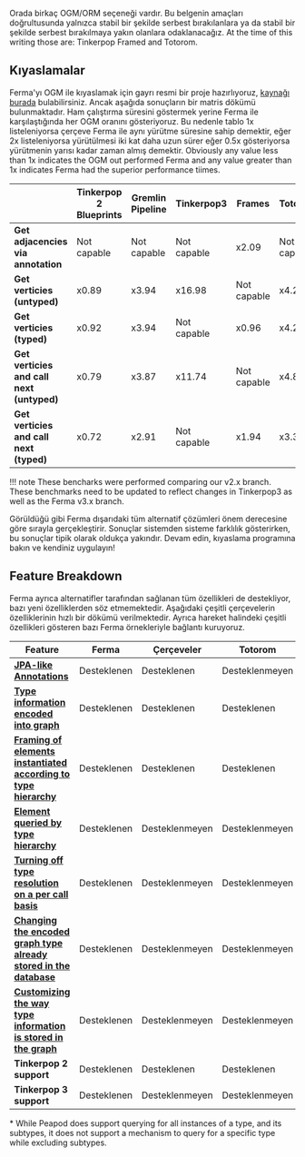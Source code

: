 Orada birkaç OGM/ORM seçeneği vardır. Bu belgenin amaçları doğrultusunda yalnızca stabil bir şekilde serbest bırakılanlara ya da stabil bir şekilde serbest bırakılmaya yakın olanlara odaklanacağız. At the time of this writing those are: Tinkerpop Framed and Totorom.

## Kıyaslamalar

Ferma'yı OGM ile kıyaslamak için gayrı resmi bir proje hazırlıyoruz, [kaynağı burada](https://github.com/Syncleus/Ferma-benchmark) bulabilirsiniz. Ancak aşağıda sonuçların bir matris dökümü bulunmaktadır. Ham çalıştırma süresini göstermek yerine Ferma ile karşılaştığında her OGM oranını gösteriyoruz. Bu nedenle tablo 1x listeleniyorsa çerçeve Ferma ile aynı yürütme süresine sahip demektir, eğer 2x listeleniyorsa yürütülmesi iki kat daha uzun sürer eğer 0.5x gösteriyorsa yürütmenin yarısı kadar zaman almış demektir. Obviously any value less than 1x indicates the OGM out performed Ferma and any value greater than 1x indicates Ferma had the superior performance tiimes.

|                                           | **Tinkerpop 2 Blueprints** | **Gremlin Pipeline** | **Tinkerpop3** | **Frames**  | **Totorom** | **Peapod**  |
| ----------------------------------------- | -------------------------- | -------------------- | -------------- | ----------- | ----------- | ----------- |
| **Get adjacencies via annotation**        | Not capable                | Not capable          | Not capable    | x2.09       | Not capable | x2.65       |
| **Get verticies (untyped)**               | x0.89                      | x3.94                | x16.98         | Not capable | x4.24       | Not capable |
| **Get verticies (typed)**                 | x0.92                      | x3.94                | Not capable    | x0.96       | x4.20       | x20.74      |
| **Get verticies and call next (untyped)** | x0.79                      | x3.87                | x11.74         | Not capable | x4.81       | Not capable |
| **Get verticies and call next (typed)**   | x0.72                      | x2.91                | Not capable    | x1.94       | x3.31       | x16.70      |

!!! note These bencharks were performed comparing our v2.x branch. These benchmarks need to be updated to reflect changes in Tinkerpop3 as well as the Ferma v3.x branch.

Görüldüğü gibi Ferma dışarıdaki tüm alternatif çözümleri önem derecesine göre sırayla gerçekleştirir. Sonuçlar sistemden sisteme farklılık gösterirken, bu sonuçlar tipik olarak oldukça yakındır. Devam edin, kıyaslama programına bakın ve kendiniz uygulayın!

## Feature Breakdown

Ferma ayrıca alternatifler tarafından sağlanan tüm özellikleri de destekliyor, bazı yeni özelliklerden söz etmemektedir. Aşağıdaki çeşitli çerçevelerin özelliklerinin hızlı bir dökümü verilmektedir. Ayrıca hareket halindeki çeşitli özellikleri gösteren bazı Ferma örnekleriyle bağlantı kuruyoruz.

| Feature                                                                                                                | **Ferma**   | **Çerçeveler** | **Totorom**    | **Peapod**     |
| ---------------------------------------------------------------------------------------------------------------------- | ----------- | -------------- | -------------- | -------------- |
| **[JPA-like Annotations](features.md#jpa-like-annotations)**                                                           | Desteklenen | Desteklenen    | Desteklenmeyen | Desteklenen    |
| **[Type information encoded into graph](features.md#type-information-encoded-into-graph)**                             | Desteklenen | Desteklenen    | Desteklenen    | Desteklenen    |
| **[Framing of elements instantiated according to type hierarchy](features.md#framing-instantiated-by-type-hierarchy)** | Desteklenen | Desteklenen    | Desteklenen    | Desteklenen    |
| **[Element queried by type hierarchy](features.md#element-queried-by-type-hierarchy)**                                 | Desteklenen | Desteklenmeyen | Desteklenmeyen | Kısmi \*     |
| **[Turning off type resolution on a per call basis](features.md#turning-off-type-resolution-per-call)**                | Desteklenen | Desteklenmeyen | Desteklenmeyen | Desteklenmeyen |
| **[Changing the encoded graph type already stored in the database](features.md#changing-type-encoded-in-the-graph)**   | Desteklenen | Desteklenmeyen | Desteklenmeyen | Desteklenmeyen |
| **[Customizing the way type information is stored in the graph](features.md#customizing-how-types-are-encoded)**       | Desteklenen | Desteklenmeyen | Desteklenmeyen | Desteklenmeyen |
| **Tinkerpop 2 support**                                                                                                | Desteklenen | Desteklenen    | Desteklenen    | Desteklenmeyen |
| **Tinkerpop 3 support**                                                                                                | Desteklenen | Desteklenmeyen | Desteklenmeyen | Desteklenen    |

\* While Peapod does support querying for all instances of a type, and its subtypes, it does not support a mechanism to query for a specific type while excluding subtypes.